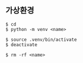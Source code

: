 ## 가상환경

```
$ cd
$ python -m venv <name>

$ source .venv/bin/activate
$ deactivate

$ rm -rf <name>
```
